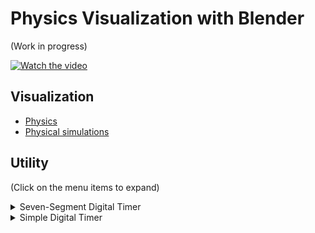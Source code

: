# Physics Visualization with Blender

(Work in progress)

[![Watch the video](https://img.youtube.com/vi/VYyuJVpb2LU/default.jpg)](https://youtu.be/VYyuJVpb2LU)

## Visualization

- [Physics](./Physics)
- [Physical simulations](./Simulation)

## Utility

(Click on the menu items to expand)

<details><summary>Seven-Segment Digital Timer</summary>

[Seven segments](Util/seven_segment.blend)

This digital timer animation, which was generated by a Python script on Blender, can be inserted into physical animations to show elapsed time from the start.

https://user-images.githubusercontent.com/11053654/207276813-fa64358f-e990-455d-bcb9-a943714190fe.mp4
  
 </details>

<details><summary>Simple Digital Timer</summary>

This is a simple timer with a Python script.

<img src="Util/timer.jpg" width=600>

</details>
